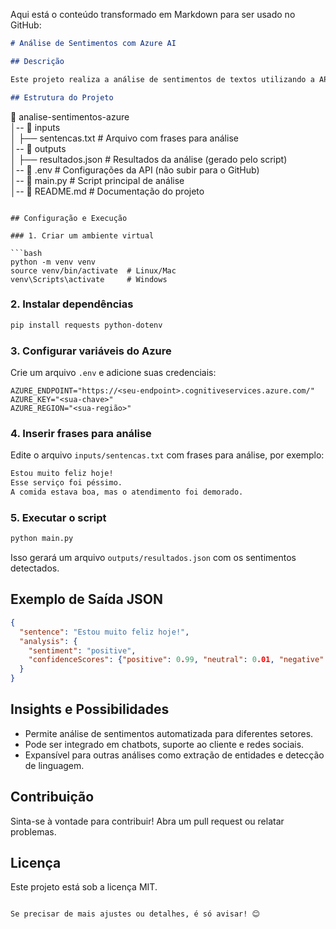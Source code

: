 Aqui está o conteúdo transformado em Markdown para ser usado no GitHub:

```markdown
# Análise de Sentimentos com Azure AI

## Descrição

Este projeto realiza a análise de sentimentos de textos utilizando a API do Azure Cognitive Services. O script lê frases de um arquivo de entrada, envia os dados para a API do Azure Language Studio e gera um relatório JSON com os resultados.

## Estrutura do Projeto

```
📂 analise-sentimentos-azure  
│-- 📂 inputs  
│   ├── sentencas.txt       # Arquivo com frases para análise  
│-- 📂 outputs  
│   ├── resultados.json     # Resultados da análise (gerado pelo script)  
│-- 📜 .env                 # Configurações da API (não subir para o GitHub)  
│-- 📜 main.py              # Script principal de análise  
│-- 📜 README.md            # Documentação do projeto  
```

## Configuração e Execução

### 1. Criar um ambiente virtual

```bash
python -m venv venv  
source venv/bin/activate  # Linux/Mac  
venv\Scripts\activate     # Windows
```

### 2. Instalar dependências

```bash
pip install requests python-dotenv
```

### 3. Configurar variáveis do Azure

Crie um arquivo `.env` e adicione suas credenciais:

```dotenv
AZURE_ENDPOINT="https://<seu-endpoint>.cognitiveservices.azure.com/"  
AZURE_KEY="<sua-chave>"  
AZURE_REGION="<sua-região>"
```

### 4. Inserir frases para análise

Edite o arquivo `inputs/sentencas.txt` com frases para análise, por exemplo:

```txt
Estou muito feliz hoje!  
Esse serviço foi péssimo.  
A comida estava boa, mas o atendimento foi demorado.
```

### 5. Executar o script

```bash
python main.py
```

Isso gerará um arquivo `outputs/resultados.json` com os sentimentos detectados.

## Exemplo de Saída JSON

```json
{
  "sentence": "Estou muito feliz hoje!",
  "analysis": {
    "sentiment": "positive",
    "confidenceScores": {"positive": 0.99, "neutral": 0.01, "negative": 0.0}
  }
}
```

## Insights e Possibilidades

- Permite análise de sentimentos automatizada para diferentes setores.
- Pode ser integrado em chatbots, suporte ao cliente e redes sociais.
- Expansível para outras análises como extração de entidades e detecção de linguagem.

## Contribuição

Sinta-se à vontade para contribuir! Abra um pull request ou relatar problemas.

## Licença

Este projeto está sob a licença MIT.
```

Se precisar de mais ajustes ou detalhes, é só avisar! 😊
